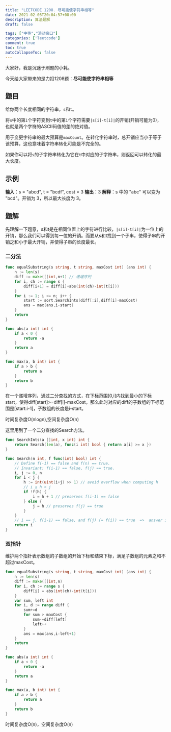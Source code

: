 ```yaml
---
title: "LEETCODE 1208. 尽可能使字符串相等"
date: 2021-02-05T20:04:57+08:00
description: 算法题解
draft: false

tags: ["中等","滑动窗口"]
categories: ['leetcode']
comment: true
toc: true
autoCollapseToc: false
---
```


大家好，我是沉迷于刷题的小耗。

今天给大家带来的是力扣1208题：**尽可能使字符串相等**

## 题目

给你两个长度相同的字符串，`s`和`t`。

将`s`中的第`i`个字符变到`t`中的第`i`个字符需要`|s[i]-t[i]|`的开销(开销可能为0)，也就是两个字符的ASCII码值的差的绝对值。

用于变更字符串的最大预算是`maxCount`。在转化字符串时，总开销应当小于等于该预算，这也意味着字符串转化可能是不完全的。

如果你可以将`s`的子字符串转化为它在`t`中对应的子字符串，则返回可以转化的最大长度。

## 示例

**输入**：s = "abcd", t = "bcdf", cost = 3
**输出**：3
**解释**：s 中的 "abc" 可以变为 "bcd"。开销为 3，所以最大长度为 3。

## 题解

先理解一下题意，s和t是在相同位置上的字符进行比较，`|s[i]-t[i]|`为一位上的开销，那么我们可以得到每一位的开销。而要从s和t找到一个子串，使得子串的开销之和小于最大开销，并使得子串的长度最长。

### 二分法

```go
func equalSubstring(s string, t string, maxCost int) (ans int) {
	n := len(s)
	diff := make([]int,n+1) // 递增序列
	for i, ch := range s {
		diff[i+1] = diff[i]+abs(int(ch)-int(t[i]))
	}
	for i := 1; i <= n; i++ {
		start := sort.SearchInts(diff[:i],diff[i]-maxCost)
		ans = max(ans,i-start)
	}
	return
}

func abs(a int) int {
	if a < 0 {
		return -a
	}
	return a
}

func max(a, b int) int {
	if a > b {
		return a
	}
	return b
}
```

在一个递增序列，通过二分查找的方式，在下标范围[0,i]内找到最小的下标start，使得diff[start]>=diff[i]-maxCost，那么此时对应的diff的子数组的下标范围是[start:i-1]，子数组的长度是i-start。

时间复杂度O(nlogn),空间复杂度O(n)

这里用到了一个二分查找的Search方法。

```go
func SearchInts(a []int, x int) int {
	return Search(len(a), func(i int) bool { return a[i] >= x })
}

func Search(n int, f func(int) bool) int {
	// Define f(-1) == false and f(n) == true.
	// Invariant: f(i-1) == false, f(j) == true.
	i, j := 0, n
	for i < j {
		h := int(uint(i+j) >> 1) // avoid overflow when computing h
		// i ≤ h < j
		if !f(h) {
			i = h + 1 // preserves f(i-1) == false
		} else {
			j = h // preserves f(j) == true
		}
	}
	// i == j, f(i-1) == false, and f(j) (= f(i)) == true  =>  answer is i.
	return i
}
```

### 双指针

维护两个指针表示数组的子数组的开始下标和结束下标，满足子数组的元素之和不超过maxCost。

```go
func equalSubstring(s string, t string, maxCost int) (ans int) {
	n := len(s)
	diff := make([]int,n)
	for i, ch := range s {
		diff[i] = abs(int(ch)-int(t[i]))
	}
	var sum, left int
	for i, d := range diff {
		sum+=d
		for sum > maxCost {
			sum-=diff[left]
			left++
		}
		ans = max(ans,i-left+1)
	}
	return
}

func abs(a int) int {
	if a < 0 {
		return -a
	}
	return a
}

func max(a, b int) int {
	if a > b {
		return a
	}
	return b
}
```

时间复杂度O(n)，空间复杂度O(n)

